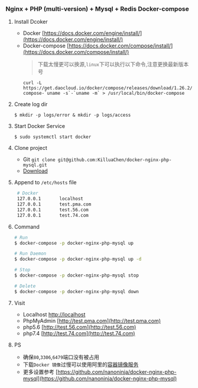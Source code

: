 ### Nginx + PHP (multi-version) + Mysql + Redis Docker-compose

1. Install Dcoker
    - Docker
        [https://docs.docker.com/engine/install/](https://docs.docker.com/engine/install/)
    - Docker-compose
        [https://docs.docker.com/compose/install/](https://docs.docker.com/compose/install/)
        > 下载太慢更可以换源,`linux`下可以执行以下命令,注意更换最新版本号
        ```
        curl -L https://get.daocloud.io/docker/compose/releases/download/1.26.2/docker-compose-`uname -s`-`uname -m` > /usr/local/bin/docker-compose
      ```
1. Create log dir
    ```
   $ mkdir -p logs/error & mkdir -p logs/access
   ```
2. Start Docker Service
    ```
   $ sudo systemctl start docker
   ```
3. Clone project
    - Git  `git clone git@github.com:KilluaChen/docker-nginx-php-mysql.git`
    - [Download](https://github.com/KilluaChen/docker-nginx-php-mysql/archive/master.zip)
4. Append to `/etc/hosts` file
    ```bash
     # Docker
     127.0.0.1       localhost
     127.0.0.1       test.pma.com
     127.0.0.1       test.56.com
     127.0.0.1       test.74.com
     ```
5. Command
    ```bash
   # Run
   $ docker-compose -p docker-nginx-php-mysql up
   
   # Run Daemon
   $ docker-compose -p docker-nginx-php-mysql up -d
   
   # Stop
   $ docker-compose -p docker-nginx-php-mysql stop
   
   # Delete
   $ docker-compose -p docker-nginx-php-mysql down
   ```
6. Visit
    - Localhost [http://localhost](http://localhost/index.html)
    - PhpMyAdmin [http://test.pma.com](http://test.pma.com)
    - php5.6 [http://test.56.com](http://test.56.com)
    - php7.4 [http://test.74.com](http://test.74.com)
    
7. PS
    - 确保`80`,`3306`,`6479`端口没有被占用
    - 下载`Docker 镜像`过慢可以使用阿里的[容器镜像服务](https://cr.console.aliyun.com/cn-hangzhou/instances/mirrors) 
    - 更多设置参考 [https://github.com/nanoninja/docker-nginx-php-mysql](https://github.com/nanoninja/docker-nginx-php-mysql)
    
     
    